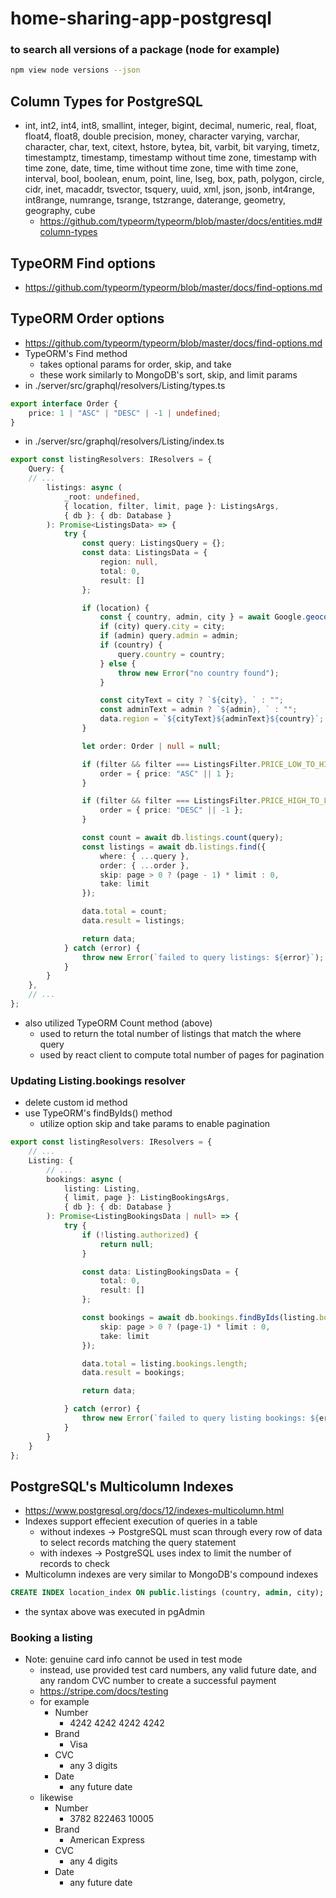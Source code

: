 # home-sharing-app-postgresql

### to search all versions of a package (node for example)
```bash
npm view node versions --json
```

## Column Types for PostgreSQL
- int, int2, int4, int8, smallint, integer, bigint, decimal, numeric, real, float, float4, float8, double precision, money, character varying, varchar, character, char, text, citext, hstore, bytea, bit, varbit, bit varying, timetz, timestamptz, timestamp, timestamp without time zone, timestamp with time zone, date, time, time without time zone, time with time zone, interval, bool, boolean, enum, point, line, lseg, box, path, polygon, circle, cidr, inet, macaddr, tsvector, tsquery, uuid, xml, json, jsonb, int4range, int8range, numrange, tsrange, tstzrange, daterange, geometry, geography, cube
    - https://github.com/typeorm/typeorm/blob/master/docs/entities.md#column-types

## TypeORM Find options
- https://github.com/typeorm/typeorm/blob/master/docs/find-options.md

## TypeORM Order options
- https://github.com/typeorm/typeorm/blob/master/docs/find-options.md
- TypeORM's Find method
    - takes optional params for order, skip, and take
    - these work similarly to MongoDB's sort, skip, and limit params
- in ./server/src/graphql/resolvers/Listing/types.ts
```ts
export interface Order {
    price: 1 | "ASC" | "DESC" | -1 | undefined;
}
```
- in ./server/src/graphql/resolvers/Listing/index.ts
```ts
export const listingResolvers: IResolvers = {
    Query: {
    // ...
        listings: async (
            _root: undefined,
            { location, filter, limit, page }: ListingsArgs,
            { db }: { db: Database }
        ): Promise<ListingsData> => {
            try {
                const query: ListingsQuery = {};
                const data: ListingsData = {
                    region: null,
                    total: 0,
                    result: []
                };

                if (location) {
                    const { country, admin, city } = await Google.geocode(location);
                    if (city) query.city = city;
                    if (admin) query.admin = admin;
                    if (country) {
                        query.country = country;
                    } else {
                        throw new Error("no country found");
                    }

                    const cityText = city ? `${city}, ` : "";
                    const adminText = admin ? `${admin}, ` : "";
                    data.region = `${cityText}${adminText}${country}`; 
                }

                let order: Order | null = null;

                if (filter && filter === ListingsFilter.PRICE_LOW_TO_HIGH) {
                    order = { price: "ASC" || 1 };
                }

                if (filter && filter === ListingsFilter.PRICE_HIGH_TO_LOW) {
                    order = { price: "DESC" || -1 };
                }

                const count = await db.listings.count(query);
                const listings = await db.listings.find({
                    where: { ...query },
                    order: { ...order },
                    skip: page > 0 ? (page - 1) * limit : 0,
                    take: limit
                });

                data.total = count;
                data.result = listings;

                return data;
            } catch (error) {
                throw new Error(`failed to query listings: ${error}`);
            }
        }
    },
    // ...
};
```
- also utilized TypeORM Count method (above)
    - used to return the total number of listings that match the where query
    - used by react client to compute total number of pages for pagination

### Updating Listing.bookings resolver
- delete custom id method
- use TypeORM's findByIds() method
    - utilize option skip and take params to enable pagination
```ts
export const listingResolvers: IResolvers = {
    // ...
    Listing: {
        // ...
        bookings: async (
            listing: Listing,
            { limit, page }: ListingBookingsArgs,
            { db }: { db: Database }
        ): Promise<ListingBookingsData | null> => {
            try {
                if (!listing.authorized) {
                    return null;
                }

                const data: ListingBookingsData = {
                    total: 0,
                    result: []
                };

                const bookings = await db.bookings.findByIds(listing.bookings, {
                    skip: page > 0 ? (page-1) * limit : 0,
                    take: limit
                });

                data.total = listing.bookings.length;
                data.result = bookings;

                return data;

            } catch (error) {
                throw new Error(`failed to query listing bookings: ${error}`);
            }
        }
    }
};
```

## PostgreSQL's Multicolumn Indexes
- https://www.postgresql.org/docs/12/indexes-multicolumn.html
- Indexes support effecient execution of queries in a table
    - without indexes -> PostgreSQL must scan through every row of data to select records matching the query statement
    - with indexes -> PostgreSQL uses index to limit the number of records to check
- Multicolumn indexes are very similar to MongoDB's compound indexes
```sql
CREATE INDEX location_index ON public.listings (country, admin, city);
```
- the syntax above was executed in pgAdmin

### Booking a listing
- Note: genuine card info cannot be used in test mode
    - instead, use provided test card numbers, any valid future date, and any random CVC number to create a successful payment
    - https://stripe.com/docs/testing
    - for example
        - Number
            - 4242 4242 4242 4242
        - Brand
            - Visa
        - CVC
            - any 3 digits
        - Date
            - any future date
    - likewise
        - Number
            - 3782 822463 10005
        - Brand
            - American Express
        - CVC
            - any 4 digits
        - Date
            - any future date